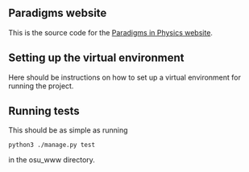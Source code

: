 Paradigms website
-----------------

This is the source code for the [Paradigms in Physics
website](https://paradigms.oregonstate.edu).

## Setting up the virtual environment

Here should be instructions on how to set up a virtual environment for
running the project.

## Running tests

This should be as simple as running
```
python3 ./manage.py test
```
in the osu_www directory.
